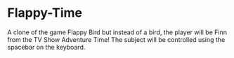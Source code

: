 # Flappy-Time
A clone of the game Flappy Bird but instead of a bird, the player will be Finn from the TV Show Adventure Time! The subject will be controlled using the spacebar on the keyboard.
